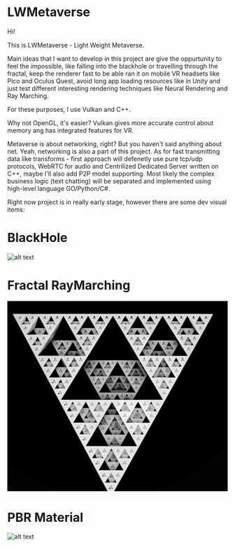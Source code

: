 # LWMetaverse

Hi!

This is LWMetaverse - Light Weight Metaverse.

Main ideas that I want to develop in this project are give the oppurtunity to feel the impossible, 
like falling into the blackhole or travelling through the fractal, keep the renderer fast
to be able ran it on mobile VR headsets like Pico and Oculus Quest, avoid long app loading resources 
like in Unity and just test different interesting rendering techniques like
Neural Rendering and Ray Marching.

For these purposes, I use Vulkan and C++.

Why not OpenGL, it's easier?
Vulkan gives more accurate control about memory ang has integrated
features for VR.

Metaverse is about networking, right? But you haven't said anything about net.
Yeah, networking is also a part of this project. As for fast transmitting data like transforms - first approach will defenetly use
pure tcp/udp protocols, WebRTC for audio and Centrilized Dedicated Server written on C++, maybe I'll also add P2P model supporting. 
Most likely the complex business logic (text chatting) will be separated and implemented using high-level
language GO/Python/C#.

Right now project is in really early stage, however there are some dev visual items:

# BlackHole
![alt text](./readme_resources/black-hole.gif?raw=true)

# Fractal RayMarching
![alt text](./readme_resources/fractal.jpg?raw=true)

# PBR Material
![alt text](./readme_resources/pbr.gif?raw=true)
